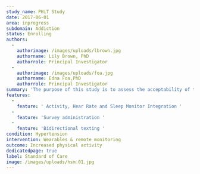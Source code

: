 ```yaml
---
study_name: PHiT Study
date: 2017-06-01
area: inprogress
subdomain: Addiction
status: Enrolling
authors:
  - 
    authorimage: /images/uploads/lbrown.jpg
    authorname: Lily Brown, PhD
    authorrole: Principal Investigator
  - 
    authorimage: /images/uploads/foa.jpg
    authorname: Edna Foa,PhD
    authorrole: Principal Investigator
summary: 'The purpose of this study is to assess the acceptability of the W2H patient portal in patients seeking AD treatment. The W2H portal will include data from the following: PH indices from the Withings health monitor and nursing assessments, responses to electronic momentary assessment (eMA) text messaging prompts, self-report and clinician-interview AD symptom ratings, and cognitive/psychophysiological assessments. '
features:
  - 
    feature: ' Activity, Hear Rate and Sleep Monitor Integration '
  - 
    feature: 'Survey administration '
  - 
    feature: 'Bidirectional texting '
condition: Hypertension
intervention: Wearables & remote monitoring
outcome: Increased physical activity
dedicatedpage: true
label: Standard of Care 
image: /images/uploads/hsm.01.jpg
---
```

